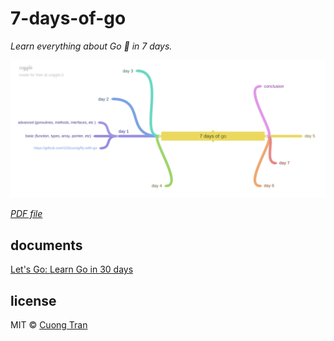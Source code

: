 # 7-days-of-go

*Learn everything about Go 🐹 in 7 days.*

![roadmap](./assets/roadmap.png)

*[PDF file](./assets/roadmap.pdf)*

## documents

[Let's Go: Learn Go in 30 days](https://dev.to/canro91/let-s-go-learn-go-in-30-days-3dg9)

## license

MIT © [Cuong Tran](https://github.com/103cuong)
